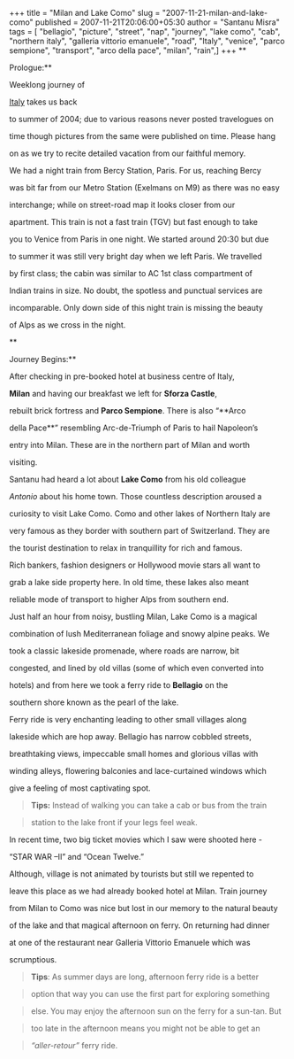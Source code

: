 +++
title = "Milan and Lake Como"
slug = "2007-11-21-milan-and-lake-como"
published = 2007-11-21T20:06:00+05:30
author = "Santanu Misra"
tags = [ "bellagio", "picture", "street", "nap", "journey", "lake como", "cab", "northern italy", "galleria vittorio emanuele", "road", "Italy", "venice", "parco sempione", "transport", "arco della pace", "milan", "rain",]
+++
**  

Prologue:**  



Weeklong journey of

[Italy](http://blog.santm.com/2004/06/05/italy-revisited/) takes us back

to summer of 2004; due to various reasons never posted travelogues on

time though pictures from the same were published on time. Please hang

on as we try to recite detailed vacation from our faithful memory.



We had a night train from Bercy Station, Paris. For us, reaching Bercy

was bit far from our Metro Station (Exelmans on M9) as there was no easy

interchange; while on street-road map it looks closer from our

apartment. This train is not a fast train (TGV) but fast enough to take

you to Venice from Paris in one night. We started around 20:30 but due

to summer it was still very bright day when we left Paris. We travelled

by first class; the cabin was similar to AC 1st class compartment of

Indian trains in size. No doubt, the spotless and punctual services are

incomparable. Only down side of this night train is missing the beauty

of Alps as we cross in the night.



**  

Journey Begins:**  



After checking in pre-booked hotel at business centre of Italy,

**Milan** and having our breakfast we left for **Sforza Castle**,

rebuilt brick fortress and **Parco Sempione**. There is also “**Arco

della Pace**” resembling Arc-de-Triumph of Paris to hail Napoleon’s

entry into Milan. These are in the northern part of Milan and worth

visiting.



Santanu had heard a lot about **Lake Como** from his old colleague

*Antonio* about his home town. Those countless description aroused a

curiosity to visit Lake Como. Como and other lakes of Northern Italy are

very famous as they border with southern part of Switzerland. They are

the tourist destination to relax in tranquillity for rich and famous.

Rich bankers, fashion designers or Hollywood movie stars all want to

grab a lake side property here. In old time, these lakes also meant

reliable mode of transport to higher Alps from southern end.



Just half an hour from noisy, bustling Milan, Lake Como is a magical

combination of lush Mediterranean foliage and snowy alpine peaks. We

took a classic lakeside promenade, where roads are narrow, bit

congested, and lined by old villas (some of which even converted into

hotels) and from here we took a ferry ride to **Bellagio** on the

southern shore known as the pearl of the lake.



Ferry ride is very enchanting leading to other small villages along

lakeside which are hop away. Bellagio has narrow cobbled streets,

breathtaking views, impeccable small homes and glorious villas with

winding alleys, flowering balconies and lace-curtained windows which

give a feeling of most captivating spot.



> **Tips:** Instead of walking you can take a cab or bus from the train

> station to the lake front if your legs feel weak.



In recent time, two big ticket movies which I saw were shooted here -

“STAR WAR –II” and “Ocean Twelve.”



Although, village is not animated by tourists but still we repented to

leave this place as we had already booked hotel at Milan. Train journey

from Milan to Como was nice but lost in our memory to the natural beauty

of the lake and that magical afternoon on ferry. On returning had dinner

at one of the restaurant near Galleria Vittorio Emanuele which was

scrumptious.



> **Tips**: As summer days are long, afternoon ferry ride is a better

> option that way you can use the first part for exploring something

> else. You may enjoy the afternoon sun on the ferry for a sun-tan. But

> too late in the afternoon means you might not be able to get an

> *“aller-retour”* ferry ride.
